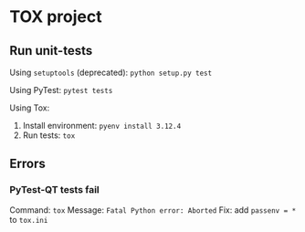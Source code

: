 # TOX project

## Run unit-tests

Using `setuptools` (deprecated): `python setup.py test`

Using PyTest: `pytest tests`

Using Tox:

1. Install environment: `pyenv install 3.12.4`
2. Run tests: `tox`

## Errors

### PyTest-QT tests fail

Command: `tox`
Message: `Fatal Python error: Aborted`
Fix: add `passenv = *` to `tox.ini`
